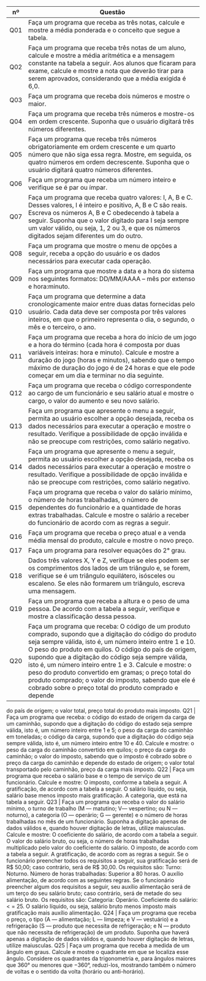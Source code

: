 nº  | Questão
----| ------
Q01 | Faça um programa que receba as três notas, calcule e mostre a média ponderada e o conceito que segue a tabela.
Q02 | Faça um programa que receba três notas de um aluno, calcule e mostre a média aritmética e a mensagem constante na tabela a seguir. Aos alunos que ficaram para exame, calcule e mostre a nota que deverão tirar para serem aprovados, considerando que a média exigida é 6,0.
Q03 | Faça um programa que receba dois números e mostre o maior.
Q04 | Faça um programa que receba três números e mostre-os em ordem crescente. Suponha que o usuário digitará três números diferentes.
Q05 | Faça um programa que receba três números obrigatoriamente em ordem crescente e um quarto número que não siga essa regra. Mostre, em seguida, os quatro números em ordem decrescente. Suponha que o usuário digitará quatro números diferentes.
Q06 | Faça um programa que receba um número inteiro e verifique se é par ou ímpar.
Q07 | Faça um programa que receba quatro valores: I, A, B e C. Desses valores, I é inteiro e positivo, A, B e C são reais. Escreva os números A, B e C obedecendo à tabela a seguir. Suponha que o valor digitado para I seja sempre um valor válido, ou seja, 1, 2 ou 3, e que os números digitados sejam diferentes um do outro.
Q08 | Faça um programa que mostre o menu de opções a seguir, receba a opção do usuário e os dados necessários para executar cada operação.
Q09 | Faça um programa que mostre a data e a hora do sistema nos seguintes formatos: DD/MM/AAAA – mês por extenso e hora:minuto.
Q10 | Faça um programa que determine a data cronologicamente maior entre duas datas fornecidas pelo usuário. Cada data deve ser composta por três valores inteiros, em que o primeiro representa o dia, o segundo, o mês e o terceiro, o ano.
Q11 | Faça um programa que receba a hora do início de um jogo e a hora do término (cada hora é composta por duas variáveis inteiras: hora e minuto). Calcule e mostre a duração do jogo (horas e minutos), sabendo que o tempo máximo de duração do jogo é de 24 horas e que ele pode começar em um dia e terminar no dia seguinte.
Q12 | Faça um programa que receba o código correspondente ao cargo de um funcionário e seu salário atual e mostre o cargo, o valor do aumento e seu novo salário.
Q13 | Faça um programa que apresente o menu a seguir, permita ao usuário escolher a opção desejada, receba os dados necessários para executar a operação e mostre o resultado. Verifique a possibilidade de opção inválida e não se preocupe com restrições, como salário negativo.
Q14 | Faça um programa que apresente o menu a seguir, permita ao usuário escolher a opção desejada, receba os dados necessários para executar a operação e mostre o resultado. Verifique a possibilidade de opção inválida e não se preocupe com restrições, como salário negativo.
Q15 | Faça um programa que receba o valor do salário mínimo, o número de horas trabalhadas, o número de dependentes do funcionário e a quantidade de horas extras trabalhadas. Calcule e mostre o salário a receber do funcionário de acordo com as regras a seguir.
Q16 | Faça um programa que receba o preço atual e a venda média mensal do produto, calcule e mostre o novo preço.
Q17 | Faça um programa para resolver equações do 2° grau.
Q18 | Dados três valores X, Y e Z, verifique se eles podem ser os comprimentos dos lados de um triângulo e, se forem, verifique se é um triângulo equilátero, isósceles ou escaleno. Se eles não formarem um triângulo, escreva uma mensagem.
Q19 | Faça um programa que receba a altura e o peso de uma pessoa. De acordo com a tabela a seguir, verifique e mostre a classificação dessa pessoa.
Q20 | Faça um programa que receba: O código de um produto comprado, supondo que a digitação do código do produto seja sempre válida, isto é, um número inteiro entre 1 e 10. O peso do produto em quilos. O código do país de origem, supondo que a digitação do código seja sempre válida, isto é, um número inteiro entre 1 e 3. Calcule e mostre: o peso do produto convertido em gramas; o preço total do produto comprado; o valor do imposto, sabendo que ele é cobrado sobre o preço total do produto comprado e depende
do país de origem; o valor total, preço total do produto mais imposto.
Q21 | Faça um programa que receba: o código do estado de origem da carga de um caminhão, supondo que a digitação do código do estado seja sempre válida, isto é, um número inteiro entre 1 e 5; o peso da carga do caminhão em toneladas; o código da carga, supondo que a digitação do código seja sempre válida, isto é, um número inteiro
entre 10 e 40. Calcule e mostre: o peso da carga do caminhão convertido em quilos; o preço da carga do caminhão; o valor do imposto, sabendo que o imposto é cobrado sobre o preço da carga do caminhão e depende do estado de origem; o valor total transportado pelo caminhão, preço da carga mais imposto.
Q22 | Faça um programa que receba o salário base e o tempo de serviço de um funcionário. Calcule e mostre: O imposto, conforme a tabela a seguir. A gratificação, de acordo com a tabela a seguir. O salário líquido, ou seja, salário base menos imposto mais gratificação. A categoria, que está na tabela a seguir.
Q23 | Faça um programa que receba o valor do salário mínimo, o turno de trabalho (M — matutino; V— vespertino; ou N — noturno), a categoria (O — operário; G — gerente) e o número de horas trabalhadas no mês de um funcionário. Suponha a digitação apenas de dados válidos e, quando houver digitação de letras, utilize maiusculas. Calcule e mostre: O coeficiente do salário, de acordo com a tabela a seguir. O valor do salário bruto, ou seja, o número de horas trabalhadas multiplicado pelo valor do coeficiente do salário. O imposto, de acordo com a tabela a seguir. A gratificação, de acordo com as regras a seguir.
Se o funcionário preencher todos os requisitos a seguir, sua gratificação será de
R$ 50,00; caso contrário, será de R$ 30,00. Os requisitos são: Turno: Noturno. Número de horas trabalhadas: Superior a 80 horas. O auxílio alimentação, de acordo com as seguintes regras. Se o funcionário preencher algum dos requisitos a seguir, seu auxílio alimentação será de um terço do seu salário bruto; caso contrário, será de metade do seu salário bruto. Os requisitos são: Categoria: Operário. Coeficiente do salário: < = 25.
O salário líquido, ou seja, salário bruto menos imposto mais gratificação mais auxílio alimentação.
Q24 | Faça um programa que receba o preço, o tipo (A — alimentação; L — limpeza; e V — vestuário) e a refrigeração (S — produto que necessita de refrigeração; e N — produto que não necessita de refrigeração) de um produto. Suponha que haverá apenas a digitação de dados válidos e, quando houver digitação de letras, utilize maiusculas. 
Q25 | Faça um programa que receba a medida de um ângulo em graus. Calcule e mostre o quadrante em que se localiza esse ângulo. Considere os quadrantes da trigonometria e, para ângulos maiores que 360° ou menores que −360°, reduzi-los, mostrando também o número de voltas e o sentido da volta (horário ou anti-horário).

